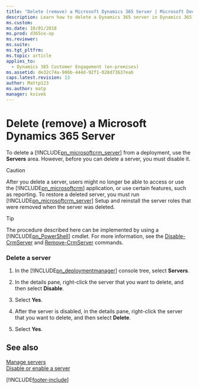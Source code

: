 ```yaml
---
title: "Delete (remove) a Microsoft Dynamics 365 Server | Microsoft Docs"
description: Learn how to delete a Dynamics 365 server in Dynamics 365 Customer Engagement (on-premises)
ms.custom: 
ms.date: 10/01/2018
ms.prod: d365ce-op
ms.reviewer: 
ms.suite: 
ms.tgt_pltfrm: 
ms.topic: article
applies_to: 
  - Dynamics 365 Customer Engagement (on-premises)
ms.assetid: de32c74a-906b-444d-92f1-028d73637eab
caps.latest.revision: 13
author: Mattp123
ms.author: matp
manager: kvivek
---
```

# Delete (remove) a Microsoft Dynamics 365 Server



To delete a [!INCLUDE[pn_microsoftcrm_server](../includes/pn-microsoftcrm-server.md)] from a deployment, use the **Servers** area. However, before you can delete a server, you must disable it.  
  
> [!CAUTION]
>  After you delete a server, users might no longer be able to access or use the [!INCLUDE[pn_microsoftcrm](../includes/pn-microsoftcrm.md)] application, or use certain features, such as reporting. To restore a deleted server, you must run [!INCLUDE[pn_microsoftcrm_server](../includes/pn-microsoftcrm-server.md)] Setup and reinstall the server roles that were removed when the server was deleted.  
  
> [!TIP]
>  The procedure described here can be implemented by using a [!INCLUDE[pn_PowerShell](../includes/pn-powershell.md)] cmdlet. For more information, see the [Disable-CrmServer](/powershell/module/microsoft.crm.powershell/disable-crmserver?view=dynamics365ce-ps) and [Remove-CrmServer](/powershell/module/microsoft.crm.powershell/remove-crmserver?view=dynamics365ce-ps) commands.  
  
### Delete a server  
  
1.  In the [!INCLUDE[pn_deploymentmanager](../includes/pn-deploymentmanager.md)] console tree, select **Servers**.  
  
2.  In the details pane, right-click the server that you want to delete, and then select **Disable**.  
  
3.  Select **Yes**.  
  
4.  After the server is disabled, in the details pane, right-click the server that you want to delete, and then select **Delete**.  
  
5.  Select **Yes**.  
  
## See also  
 [Manage servers](manage-servers.md)   
 [Disable or enable a server](disable-or-enable-a-server.md)



[!INCLUDE[footer-include](../../../includes/footer-banner.md)]